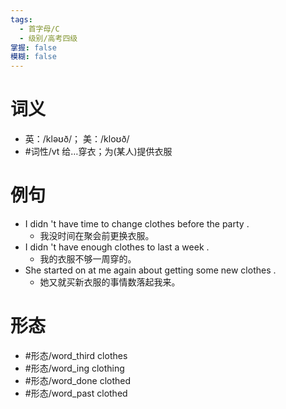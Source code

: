 ```yaml
---
tags:
  - 首字母/C
  - 级别/高考四级
掌握: false
模糊: false
---
```

# 词义
- 英：/kləʊð/； 美：/kloʊð/
- #词性/vt  给…穿衣；为(某人)提供衣服
# 例句
- I didn 't have time to change clothes before the party .
	- 我没时间在聚会前更换衣服。
- I didn 't have enough clothes to last a week .
	- 我的衣服不够一周穿的。
- She started on at me again about getting some new clothes .
	- 她又就买新衣服的事情数落起我来。
# 形态
- #形态/word_third clothes
- #形态/word_ing clothing
- #形态/word_done clothed
- #形态/word_past clothed
